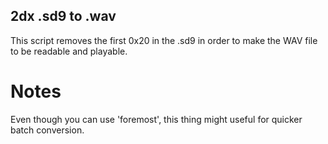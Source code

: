 ## 2dx .sd9 to .wav

This script removes the first 0x20 in the .sd9 in order to make the WAV file to be readable and playable.

# Notes

Even though you can use 'foremost', this thing might useful for quicker batch conversion.

